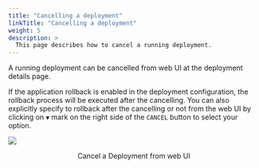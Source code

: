 ```yaml
---
title: "Cancelling a deployment"
linkTitle: "Cancelling a deployment"
weight: 5
description: >
  This page describes how to cancel a running deployment.
---
```


A running deployment can be cancelled from web UI at the deployment details page.

If the application rollback is enabled in the deployment configuration, the rollback process will be executed after the cancelling. You can also explicitly specify to rollback after the cancelling or not from the web UI by clicking on `▼` mark on the right side of the `CANCEL` button to select your option.

![](/images/cancel-deployment.png)
<p style="text-align: center;">
Cancel a Deployment from web UI
</p>
